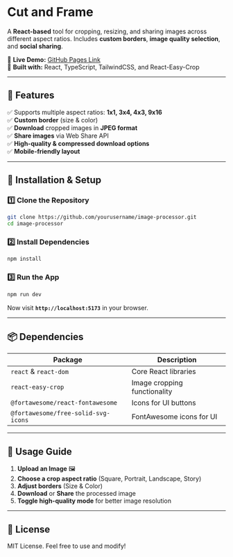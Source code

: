 # **Cut and Frame**

A **React-based** tool for cropping, resizing, and sharing images across different aspect ratios. Includes **custom borders**, **image quality selection**, and **social sharing**.

🚀 **Live Demo:** [GitHub Pages Link](https://elvisvidal.github.io/image-processor/)  
📸 **Built with:** React, TypeScript, TailwindCSS, and React-Easy-Crop

---

## **📌 Features**

✅ Supports multiple aspect ratios: **1x1, 3x4, 4x3, 9x16**  
✅ **Custom border** (size & color)  
✅ **Download** cropped images in **JPEG format**  
✅ **Share images** via Web Share API  
✅ **High-quality & compressed download options**  
✅ **Mobile-friendly layout**

---

## **🔧 Installation & Setup**

### **1️⃣ Clone the Repository**

```sh
git clone https://github.com/yourusername/image-processor.git
cd image-processor
```

### **2️⃣ Install Dependencies**

```sh
npm install
```

### **3️⃣ Run the App**

```sh
npm run dev
```

Now visit **`http://localhost:5173`** in your browser.

---

## **📦 Dependencies**

| Package                             | Description                  |
| ----------------------------------- | ---------------------------- |
| `react` & `react-dom`               | Core React libraries         |
| `react-easy-crop`                   | Image cropping functionality |
| `@fortawesome/react-fontawesome`    | Icons for UI buttons         |
| `@fortawesome/free-solid-svg-icons` | FontAwesome icons for UI     |

---

## **📄 Usage Guide**

1. **Upload an Image** 🖼️
2. **Choose a crop aspect ratio** (Square, Portrait, Landscape, Story)
3. **Adjust borders** (Size & Color)
4. **Download** or **Share** the processed image
5. **Toggle high-quality mode** for better image resolution

---

## **📜 License**

MIT License. Feel free to use and modify!
